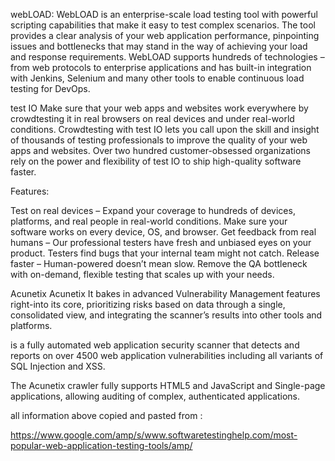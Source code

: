 webLOAD:
WebLOAD is an enterprise-scale load testing tool with powerful scripting capabilities that make it easy to test complex scenarios. The tool provides a clear analysis of your web application performance, pinpointing issues and bottlenecks that may stand in the way of achieving your load and response requirements. WebLOAD supports hundreds of technologies – from web protocols to enterprise applications and has built-in integration with Jenkins, Selenium and many other tools to enable continuous load testing for DevOps.

test IO
Make sure that your web apps and websites work everywhere by crowdtesting it in real browsers on real devices and under real-world conditions. Crowdtesting with test IO lets you call upon the skill and insight of thousands of testing professionals to improve the quality of your web apps and websites. Over two hundred customer-obsessed organizations rely on the power and flexibility of test IO to ship high-quality software faster.

Features:

Test on real devices – Expand your coverage to hundreds of devices, platforms, and real people in real-world conditions. Make sure your software works on every device, OS, and browser.
Get feedback from real humans – Our professional testers have fresh and unbiased eyes on your product. Testers find bugs that your internal team might not catch.
Release faster – Human-powered doesn’t mean slow. Remove the QA bottleneck with on-demand, flexible testing that scales up with your needs.

Acunetix
Acunetix It bakes in advanced Vulnerability Management features right-into its core, prioritizing risks based on data through a single, consolidated view, and integrating the scanner’s results into other tools and platforms.

is a fully automated web application security scanner that detects and reports on over 4500 web application vulnerabilities including all variants of SQL Injection and XSS.

The Acunetix crawler fully supports HTML5 and JavaScript and Single-page applications, allowing auditing of complex, authenticated applications.


all information above copied and pasted from :

https://www.google.com/amp/s/www.softwaretestinghelp.com/most-popular-web-application-testing-tools/amp/
